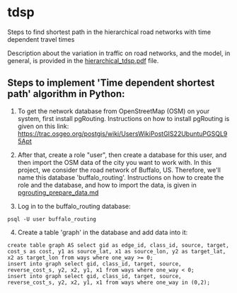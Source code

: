 # tdsp
Steps to find shortest path in the hierarchical road networks with time dependent travel times

Description about the variation in traffic on road networks, and the model, in general, is provided in the [hierarchical_tdsp.pdf](hierarchical_tdsp.pdf) file.

## Steps to implement 'Time dependent shortest path' algorithm in Python:
1) To get the network database from OpenStreetMap (OSM) on your system, first install pgRouting. Instructions on how to install pgRouting is given on this link: https://trac.osgeo.org/postgis/wiki/UsersWikiPostGIS22UbuntuPGSQL95Apt

2) After that, create a role "user", then create a database for this user, and then import the OSM data of the city you want to work with. In this project, we consider the road network of Buffalo, US. Therefore, we'll name this database 'buffalo_routing'. Instructions on how to create the role and the database, and how to import the data, is given in [pgrouting_prepare_data.md](pgrouting_prepare_data.md)

3) Log in to the buffalo_routing database:
```
psql -U user buffalo_routing
```

4) Create a table 'graph' in the database and add data into it:
```
create table graph AS select gid as edge_id, class_id, source, target, cost_s as cost, y1 as source_lat, x1 as source_lon, y2 as target_lat, x2 as target_lon from ways where one_way >= 0;
insert into graph select gid, class_id, target, source, reverse_cost_s, y2, x2, y1, x1 from ways where one_way < 0;
insert into graph select gid, class_id, target, source, reverse_cost_s, y2, x2, y1, x1 from ways where one_way in (0,2);
```
